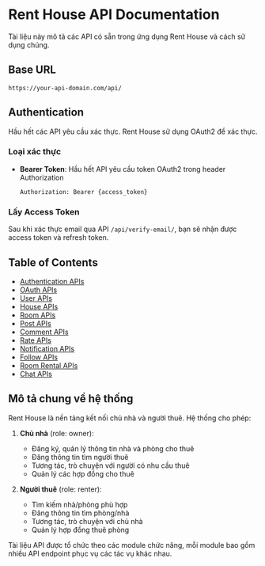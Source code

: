 # Rent House API Documentation

Tài liệu này mô tả các API có sẵn trong ứng dụng Rent House và cách sử dụng chúng.

## Base URL

```
https://your-api-domain.com/api/
```

## Authentication

Hầu hết các API yêu cầu xác thực. Rent House sử dụng OAuth2 để xác thực. 

### Loại xác thực

- **Bearer Token**: Hầu hết API yêu cầu token OAuth2 trong header Authorization
  ```
  Authorization: Bearer {access_token}
  ```

### Lấy Access Token

Sau khi xác thực email qua API `/api/verify-email/`, bạn sẽ nhận được access token và refresh token.

## Table of Contents

- [Authentication APIs](authentication_apis.md)
- [OAuth APIs](oauth_apis.md)
- [User APIs](user_apis.md)
- [House APIs](house_apis.md)
- [Room APIs](room_apis.md)
- [Post APIs](post_apis.md)
- [Comment APIs](comment_apis.md)
- [Rate APIs](rate_apis.md)
- [Notification APIs](notification_apis.md)
- [Follow APIs](follow_apis.md)
- [Room Rental APIs](room_rental_apis.md)
- [Chat APIs](chat_apis.md)

## Mô tả chung về hệ thống

Rent House là nền tảng kết nối chủ nhà và người thuê. Hệ thống cho phép:

1. **Chủ nhà** (role: owner):
   - Đăng ký, quản lý thông tin nhà và phòng cho thuê
   - Đăng thông tin tìm người thuê
   - Tương tác, trò chuyện với người có nhu cầu thuê
   - Quản lý các hợp đồng cho thuê

2. **Người thuê** (role: renter):
   - Tìm kiếm nhà/phòng phù hợp
   - Đăng thông tin tìm phòng/nhà
   - Tương tác, trò chuyện với chủ nhà
   - Quản lý hợp đồng thuê phòng

Tài liệu API được tổ chức theo các module chức năng, mỗi module bao gồm nhiều API endpoint phục vụ các tác vụ khác nhau.
